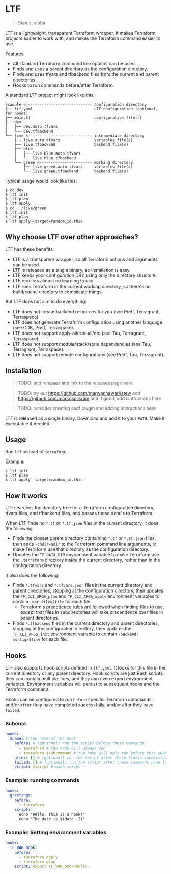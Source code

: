 # LTF

> Status: alpha

LTF is a lightweight, transparent Terraform wrapper. It makes Terraform projects easier to work with, and makes the Terraform command easier to use.

Features:

* All standard Terraform command line options can be used.
* Finds and uses a parent directory as the configuration directory.
* Finds and uses tfvars and tfbackend files from the current and parent directories.
* Hooks to run commands before/after Terraform.

A standard LTF project might look like this:

```
example <----------------------------- configuration directory
├── ltf.yaml                           LTF configuration (optional, for hooks)
├── main.tf                            configuration file(s)
├── dev
│   ├── dev.auto.tfvars
│   └── dev.tfbackend
└── live <---------------------------- intermediate directory
    ├── live.auto.tfvars               variables file(s)
    ├── live.tfbackend                 backend file(s)
    ├── blue
    │   ├── live.blue.auto.tfvars
    │   └── live.blue.tfbackend
    └── green <----------------------- working directory
        ├── live.green.auto.tfvars     variables file(s)
        └── live.green.tfbackend       backend file(s)
```

Typical usage would look like this:

```
$ cd dev
$ ltf init
$ ltf plan
$ ltf apply
$ cd ../live/green
$ ltf init
$ ltf plan
$ ltf apply -target=random_id.this
```

## Why choose LTF over other approaches?

LTF has these benefits:

* LTF is a transparent wrapper, so all Terraform actions and arguments can be used.
* LTF is released as a single binary, so installation is easy.
* LTF keeps your configuration DRY using only the directory structure.
* LTF requires almost no learning to use.
* LTF runs Terraform in the current working directory, so there's no build/cache directory to complicate things.

But LTF does not aim to do everything:

* LTF does not create backend resources for you (see Pretf, Terragrunt, Terraspace).
* LTF does not generate Terraform configuration using another language (see CDK, Pretf, Terraspace).
* LTF does not support apply-all/run-all/etc (see Tau, Terragrunt, Terraspace).
* LTF does not support module/stack/state dependencies (see Tau, Terragrunt, Terraspace).
* LTF does not support remote configurations (see Pretf, Tau, Terragrunt).

## Installation

> TODO: add releases and link to the releases page here

> TODO: try out https://github.com/marwanhawari/stew and https://github.com/marcosnils/bin and if good, add isntructions here

> TODO: consider creating asdf plugin and adding instructions here

LTF is released as a single binary. Download and add it to your `PATH`. Make it executable if needed.

## Usage

Run `ltf` instead of `terraform`.

Example:

```
$ ltf init
$ ltf plan
$ ltf apply -target=random_id.this
```

## How it works

LTF searches the directory tree for a Terraform configuration directory, tfvars files, and tfbackend files, and passes those details to Terraform.

When LTF finds no `*.tf` or `*.tf.json` files in the current directory, it does the following:

* Finds the closest parent directory containing `*.tf` or `*.tf.json` files, then adds `-chdir=$dir` to the Terraform command line arguments, to make Terraform use that directory as the configuration directory.
* Updates the `TF_DATA_DIR` environment variable to make Terraform use the `.terraform` directory inside the current directory, rather than in the configuration directory.

It also does the following:

* Finds `*.tfvars` and `*.tfvars.json` files in the current directory and parent directories, stopping at the configuration directory, then updates the `TF_CLI_ARGS_plan` and `TF_CLI_ARGS_apply` environment variables to contain `-var-file=$file` for each file.
  * Terraform's [precedence rules](https://www.terraform.io/language/values/variables#variable-definition-precedence) are followed when finding files to use, except that files in subdirectories will take precendence over files in parent directories.
* Finds `*.tfbackend` files in the current directory and parent directories, stopping at the configuration directory, then updates the `TF_CLI_ARGS_init` environment variable to contain `-backend-config=$file` for each file.

## Hooks

LTF also supports hook scripts defined in `ltf.yaml`. It looks for this file in the current directory or any parent directory. Hook scripts are just Bash scripts; they can contain multiple lines, and they can even export environment variables. Environment variables will persist to subsequent hooks and the Terraform command.

Hooks can be configured to run `before` specific Terraform commands, and/or `after` they have completed successfully, and/or after they have `failed`.

### Schema

```yaml
hooks:
  $name: # the name of the hook
    before: # (optional) run the script before these commands:
      - terraform # the hook will always run
      - terraform $subcommand # the hook will only run before this subcommand
    after: [] # (optional) run the script after these finish successfully:
    failed: [] # (optional) run the script after these commands have failed:
    script: $script # bash script
```

### Example: running commands

```yaml
hooks:
  greetings:
    before:
      - terraform
    script: |
      echo "Hello, this is a hook!"
      echo "The date is $(date -I)"
```

### Example: Setting environment variables

```yaml
hooks:
  TF_VAR_hook:
    before:
      - terraform apply
      - terraform plan
    script: export TF_VAR_hook=hello
```
